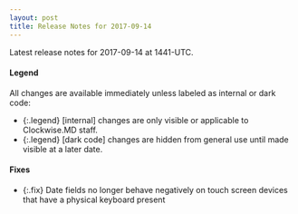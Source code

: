 ```yaml
---
layout: post
title: Release Notes for 2017-09-14
---
```


Latest release notes for 2017-09-14 at 1441-UTC.

<div class='legend' markdown='1'>

#### Legend

All changes are available immediately unless labeled as internal or dark code:

- {:.legend} [internal] changes are only visible or applicable to Clockwise.MD staff.
- {:.legend} [dark code] changes are hidden from general use until made visible at a later date.

</div>


<div class='fixes' markdown='1'>

#### Fixes

- {:.fix} Date fields no longer behave negatively on touch screen devices that have a physical keyboard present

</div>
